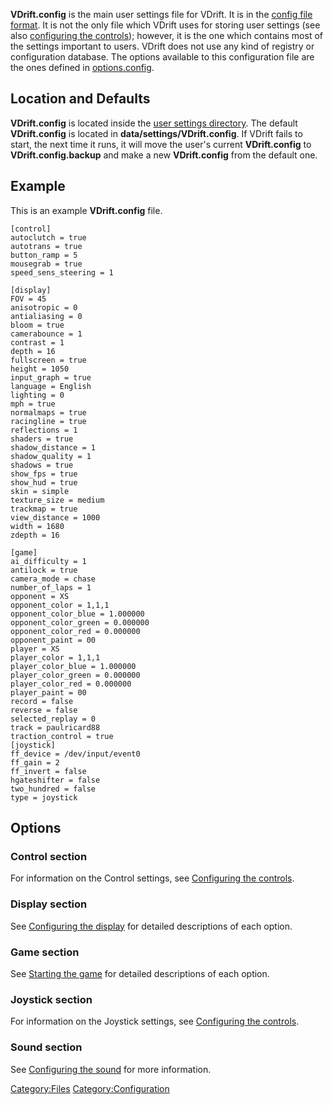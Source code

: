 **VDrift.config** is the main user settings file for VDrift. It is in the [config file format](Config_file_format.md). It is not the only file which VDrift uses for storing user settings (see also [configuring the controls](Configuring_the_controls.md)); however, it is the one which contains most of the settings important to users. VDrift does not use any kind of registry or configuration database. The options available to this configuration file are the ones defined in [options.config](Options_config.md).

Location and Defaults
---------------------

**VDrift.config** is located inside the [user settings directory](User_settings_directory.md). The default **VDrift.config** is located in **data/settings/VDrift.config**. If VDrift fails to start, the next time it runs, it will move the user's current **VDrift.config** to **VDrift.config.backup** and make a new **VDrift.config** from the default one.

Example
-------

This is an example **VDrift.config** file.

    [control]
    autoclutch = true
    autotrans = true
    button_ramp = 5
    mousegrab = true
    speed_sens_steering = 1
    
    [display]
    FOV = 45
    anisotropic = 0
    antialiasing = 0
    bloom = true
    camerabounce = 1
    contrast = 1
    depth = 16
    fullscreen = true
    height = 1050
    input_graph = true
    language = English
    lighting = 0
    mph = true
    normalmaps = true
    racingline = true
    reflections = 1
    shaders = true
    shadow_distance = 1
    shadow_quality = 1
    shadows = true
    show_fps = true
    show_hud = true
    skin = simple
    texture_size = medium
    trackmap = true
    view_distance = 1000
    width = 1680
    zdepth = 16
    
    [game]
    ai_difficulty = 1
    antilock = true
    camera_mode = chase
    number_of_laps = 1
    opponent = XS
    opponent_color = 1,1,1
    opponent_color_blue = 1.000000
    opponent_color_green = 0.000000
    opponent_color_red = 0.000000
    opponent_paint = 00
    player = XS
    player_color = 1,1,1
    player_color_blue = 1.000000
    player_color_green = 0.000000
    player_color_red = 0.000000
    player_paint = 00
    record = false
    reverse = false
    selected_replay = 0
    track = paulricard88
    traction_control = true
    [joystick]
    ff_device = /dev/input/event0
    ff_gain = 2
    ff_invert = false
    hgateshifter = false
    two_hundred = false
    type = joystick

Options
-------

### Control section

For information on the Control settings, see [Configuring the controls](Configuring_the_controls.md).

### Display section

See [Configuring the display](Configuring_the_display.md) for detailed descriptions of each option.

### Game section

See [Starting the game](Starting_the_game.md) for detailed descriptions of each option.

### Joystick section

For information on the Joystick settings, see [Configuring the controls](Configuring_the_controls.md).

### Sound section

See [Configuring the sound](Configuring_the_sound.md) for more information.

<Category:Files> <Category:Configuration>
